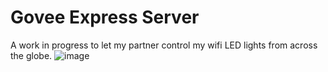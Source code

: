 # Govee Express Server
A work in progress to let my partner control my wifi LED lights from across the globe.
![image](https://user-images.githubusercontent.com/50963144/193432768-8606a3c5-c446-4300-9b6b-4dccb243b6e1.png)

